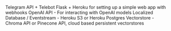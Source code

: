 
Telegram API + Telebot 
Flask + Heroku for setting up a simple web app with webhooks
OpenAI API - For interacting with OpenAI models
Localized Database / Eventstream - Heroku S3 or Heroku Postgres
Vectorstore - Chroma API or Pinecone API, cloud based persistent vectorstores